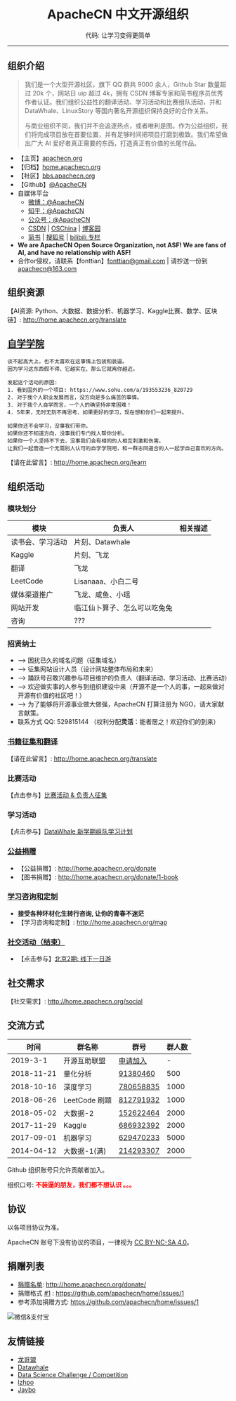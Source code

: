 # <center>ApacheCN 中文开源组织</center>
<center>代码: 让学习变得更简单</center>

---

## **组织介绍**

> 我们是一个大型开源社区，旗下 QQ 群共 9000 余人，Github Star 数量超过 20k 个，网站日 uip 超过 4k，拥有 CSDN 博客专家和简书程序员优秀作者认证。我们组织公益性的翻译活动、学习活动和比赛组队活动，并和 DataWhale、LinuxStory 等国内著名开源组织保持良好的合作关系。
> 
> 与商业组织不同，我们并不会追逐热点，或者唯利是图。作为公益组织，我们将完成项目放在首要位置，并有足够时间把项目打磨到极致。我们希望做出广大 AI 爱好者真正需要的东西，打造真正有价值的长尾作品。

* 【主页】[apachecn.org](https://www.apachecn.org)
* 【归档】[home.apachecn.org](http://home.apachecn.org)
* 【社区】[bbs.apachecn.org](http://bbs.apachecn.org/)
* 【Github】[@ApacheCN](https://github.com/apachecn)
* 自媒体平台
    * [微博：@ApacheCN](https://weibo.com/u/6326715527)
    * [知乎：@ApacheCN](https://www.zhihu.com/people/apachecn)
    * [公众号：@ApacheCN](http://home.apachecn.org/img/about/gzh_qr.jpg)
    * [CSDN](https://blog.csdn.net/wizardforcel/article/category/8437073) | [OSChina](https://my.oschina.net/repine/) | [博客园](https://www.cnblogs.com/wizardforcel/category/1352397.html)
    * [简书](https://www.jianshu.com/c/4ee721d0c474) | [搜狐号](https://mp.sohu.com/profile?xpt=NDhjYmViMzMtZWE2Yi00NTlmLWE3OTQtY2FjNjIwNDBlZDJl) | [bilibili 专栏](https://space.bilibili.com/9169694/article)
* **We are ApacheCN Open Source Organization, not ASF! We are fans of AI, and have no relationship with ASF!**
* 合作or侵权，请联系【fonttian】<fonttian@gmail.com> | 请抄送一份到 <apachecn@163.com>

## **组织资源**

【AI资源: Python、大数据、数据分析、机器学习、Kaggle比赛、数学、区块链】: <http://home.apachecn.org/translate>

## [**自学学院**](docs/read)

```
谈不起高大上，也不太喜欢在这事情上包装和装逼。
因为学习这东西假不得、它越实在、那么它就离你越近。

发起这个活动的原因:
1. 看到国外的一个项目: https://www.sohu.com/a/193553236_820729
2. 对于我个人职业发展而言，没方向是多么痛苦的事情。
3. 对于我个人自学而言，一个人的确坚持非常困难！
4. 5年来，无时无刻不再思考、如果更好的学习，现在想和你们一起来提升。

如果你还不会学习，没事我们带你，
如果你还不知道方向，没事我们专门找人帮你分析。
如果你一个人坚持不下去，没事我们会有相同的人相互刺激和伤害。
让我们一起营造一个无需别人认可的自学学院吧，和一群志同道合的人一起学自己喜欢的方向。
```

【请在此留言】: <http://home.apachecn.org/learn>

## **组织活动**

### 模块划分

| 模块             | 负责人                       | 相关描述 |
| --- | --- | --- |
| 读书会、学习活动 | 片刻、Datawhale              |           |
| Kaggle           | 片刻、飞龙                   |           |
| 翻译             | 飞龙                         |           |
| LeetCode         | Lisanaaa、小白二号           |           |
| 媒体渠道推广     | 飞龙、咸鱼、小瑶             |           |
| 网站开发         | 临江仙卜算子、怎么可以吃兔兔 |           |
| 咨询             | ???                          |           |

### 招贤纳士

* --> 困扰已久的域名问题（征集域名）
* --> 征集网站设计人员（设计网站整体布局和未来）
* --> 踊跃号召敢兴趣参与项目维护的负责人（翻译活动、学习活动、比赛活动）
* --> 欢迎做实事的人参与到组织建设中来（开源不是一个人的事，一起来做对开源有价值的社区吧！）
* --> 为了能够将开源事业做大做强，ApacheCN 打算注册为 NGO，请大家献言献策。
* 联系方式 QQ: 529815144 （权利分配**灵活**：能者居之！欢迎你们的到来）

### [书籍征集和翻译](docs/translate)

【请在此留言】: <http://home.apachecn.org/translate>

### 比赛活动

【点击参与】[比赛活动 & 负责人征集](http://home.apachecn.org/game)

### 学习活动

【点击参与】[DataWhale 新学期组队学习计划](http://url.cn/5P7UcMt)

### [公益捐赠](docs/donate)

* 【公益捐赠】: <http://home.apachecn.org/donate>
* 【图书捐赠】: <http://home.apachecn.org/donate/1-book>

### [学习咨询和定制](docs/map)

* **接受各种环材化生转行咨询, 让你的青春不迷茫**
* 【学习咨询和定制】: <http://home.apachecn.org/map>

### [社交活动（结束）](docs/social)

* 【点击参与】[北京2期: 线下一日游](docs/social/beijing-2.md)

## **社交需求**

【社交需求】: <http://home.apachecn.org/social>

## **交流方式**

| 时间 | 群名称  | 群号  | 群人数  |
| ------------ | ------------ | ------------ | ------------ |
| 2019-3-1 | 开源互助联盟 | <a target="_blank" href="https://www.wjx.top/m/35404877.aspx" target="_blank" rel="noopener">申请加入</a> | - |
| 2018-11-21 | 量化分析 | <a target="_blank" href="https://jq.qq.com/?_wv=1027&k=5zZh6MK" target="_blank" rel="noopener">91380460</a> | 500 |
| 2018-10-16 | 深度学习 | <a target="_blank" href="//shang.qq.com/wpa/qunwpa?idkey=8105fc3899b7e5e755988b7825a121d2115ce453d57a6561aa08d90a7b546401" target="_blank" rel="noopener">780658835</a> | 1000 |
| 2018-06-26 | LeetCode 刷题 | <a target="_blank" href="//shang.qq.com/wpa/qunwpa?idkey=fb51367d7878250980024da7f1bdca8d4dab15e6c9864dba29aff27a407f4436" target="_blank" rel="noopener">812791932</a> | 1000 |
| 2018-05-02 | 大数据-2 | <a href="//shang.qq.com/wpa/qunwpa?idkey=5d65b0774e5750e97e5725a201ccf158c84056ab77630223f854f57fa2fb544a" target="_blank" rel="noopener">152622464</a> | 2000 |
| 2017-11-29 | Kaggle | <a href="//shang.qq.com/wpa/qunwpa?idkey=716b584bbd7cdf64e961b499c7fb5891faf1f6c92dad026e3c596a57c834f1ec" target="_blank" rel="noopener">686932392</a> | 2000 |
| 2017-09-01 | 机器学习 | <a href="//shang.qq.com/wpa/qunwpa?idkey=bcee938030cc9e1552deb3bd9617bbbf62d3ec1647e4b60d9cd6b6e8f78ddc03" target="_blank" rel="noopener">629470233</a> | 5000 |
| 2014-04-12 | 大数据-1(满) | <a href="//shang.qq.com/wpa/qunwpa?idkey=952c3066344564ac53131f7e101948b0b5e5814390fa24bbfa69e76ff915beb7" target="_blank" rel="noopener">214293307</a> | 2000 |

Github 组织账号只允许贡献者加入。

组织口号: <strong><span style="color: #ff0000;">不装逼的朋友，我们都不想认识 。。。</span></strong>

## **协议**

以各项目协议为准。

ApacheCN 账号下没有协议的项目，一律视为 [CC BY-NC-SA 4.0](https://creativecommons.org/licenses/by-nc-sa/4.0/deed.zh)。

## **捐赠列表**

* [捐赠名单](/donate/README.md): <http://home.apachecn.org/donate/>
* 捐赠格式 [#1](https://github.com/apachecn/home/issues/1) : <https://github.com/apachecn/home/issues/1>
* 参考添加捐赠方式: <https://github.com/apachecn/home/issues/1>

<img src="http://data.apachecn.org/img/about/donate.jpg" alt="微信&支付宝" />

## **友情链接**

+   [龙哥盟](https://flygon.net)
+   [Datawhale](https://datawhale.club)
+   [Data Science Challenge / Competition](https://iphysresearch.github.io/DataSciComp/)
+   [lzhpo](http://www.liuzhaopo.top)
+   [Jaybo](https://strivebo.com)
